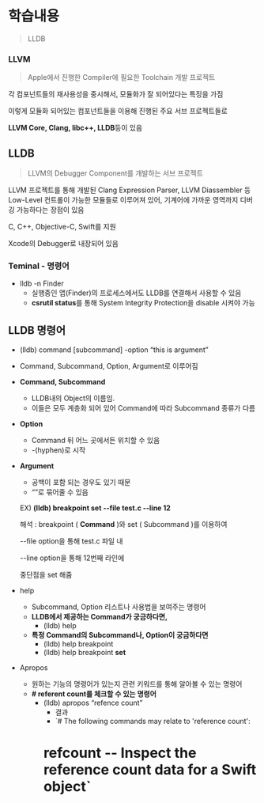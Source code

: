 # 학습내용
> LLDB

### LLVM

> Apple에서 진행한 Compiler에 필요한 Toolchain 개발 프로젝트

각 컴포넌트들의 재사용성을 중시해서, 모듈화가 잘 되어있다는 특징을 가짐

이렇게 모듈화 되어있는 컴포넌트들을 이용해 진행된 주요 서브 프로젝트들로

**LLVM Core, Clang, libc++, LLDB**등이 있음
> 

## LLDB

> LLVM의 Debugger Component를 개발하는 서브 프로젝트

LLVM 프로젝트를 통해 개발된 Clang Expression Parser, LLVM Diassembler 등 
Low-Level 컨트롤이 가능한 모듈들로 이루어져 있어, 기계어에 가까운 영역까지 디버깅 가능하다는 장점이 있음

C, C++, Objective-C, Swift를 지원

Xcode의 Debugger로 내장되어 있음
> 

### Teminal - 명령어

- lldb -n Finder
    - 실행중인 앱(Finder)의 프로세스에서도 LLDB를 연결해서 사용할 수 있음
    - **csrutil status**를 통해 System Integrity Protection을 disable 시켜야 가능
    

## LLDB 명령어

- (lldb) command [subcommand] -option “this is argument”
- Command, Subcommand, Option, Argument로 이루어짐

- **Command, Subcommand**
    - LLDB내의 Object의 이름임.
    - 이들은 모두 계층화 되어 있어 Command에 따라 Subcommand 종류가 다름
- **Option**
    - Command 뒤 어느 곳에서든 위치할 수 있음
    - -(hyphen)로 시작
- **Argument**
    - 공백이 포함 되는 경우도 있기 때문
    - “”로 묶어줄 수 있음
    
    EX) **(lldb) breakpoint set --file test.c --line 12**
    
    해석 : breakpoint ( **Command** )와 set ( Subcommand )를 이용하여
    
     --file option을 통해 test.c 파일 내
    
     --line option을 통해 12번째 라인에
    
    중단점을 set 해줌
    
- help
    - Subcommand, Option 리스트나 사용법을 보여주는 명령어
    - **LLDB에서 제공하는 Command가 궁금하다면,**
        - (lldb) help
    - **특정 Command의 Subcommand나, Option이 궁금하다면**
        - (lldb) help breakpoint
        - (lldb) help breakpoint **set**

- Apropos
    - 원하는 기능의 명령어가 있는지 관련 키워드를 통해 알아볼 수 있는 명령어
    - **# referent count를 체크할 수 있는 명령어**
        - (lldb) apropos “refence count”
            - 결과
            - `# The following commands may relate to 'reference count':
            # refcount -- Inspect the reference count data for a Swift object`